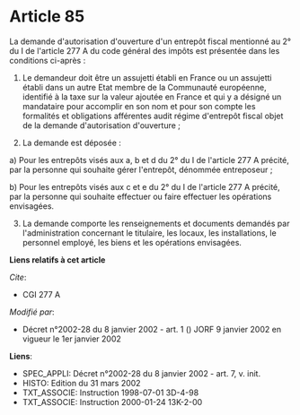 # Article 85

La demande d'autorisation d'ouverture d'un entrepôt fiscal mentionné au 2° du I de l'article 277 A du code général des impôts
est présentée dans les conditions ci-après :

1. Le demandeur doit être un assujetti établi en France ou un assujetti établi dans un autre Etat membre de la Communauté
européenne, identifié à la taxe sur la valeur ajoutée en France et qui y a désigné un mandataire pour accomplir en son nom et
pour son compte les formalités et obligations afférentes audit régime d'entrepôt fiscal objet de la demande d'autorisation
d'ouverture ; 

2. La demande est déposée :

a) Pour les entrepôts visés aux a, b et d du 2° du I de l'article 277 A précité, par la personne qui souhaite gérer
l'entrepôt, dénommée entreposeur ;

b) Pour les entrepôts visés aux c et e du 2° du I de l'article 277 A précité, par la personne qui souhaite effectuer ou faire
effectuer les opérations envisagées.

3. La demande comporte les renseignements et documents demandés par l'administration concernant le titulaire, les locaux, les
installations, le personnel employé, les biens et les opérations envisagées.

**Liens relatifs à cet article**

_Cite_:

  - CGI 277 A

_Modifié par_:

  - Décret n°2002-28 du 8 janvier 2002 - art. 1 () JORF 9 janvier 2002 en vigueur le 1er janvier 2002

**Liens**:

  - SPEC_APPLI: Décret n°2002-28 du 8 janvier 2002 - art. 7, v. init.
  - HISTO: Edition du 31 mars 2002
  - TXT_ASSOCIE: Instruction 1998-07-01 3D-4-98
  - TXT_ASSOCIE: Instruction 2000-01-24 13K-2-00
